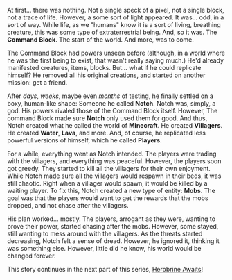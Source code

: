 At first... there was nothing. Not a single speck of a pixel, not a single block, not a trace of life. However, a some sort of light appeared. It was... odd, in a sort of way. While life, as we "humans" know it is a sort of living, breathing creature, this was some type of extraterrestrial being. And, so it was. The **Command Block**. The start of the world. And more, was to come.

The Command Block  had powers unseen before (although, in a world where he was the first being to exist, that wasn't really saying much.) He'd already manifested creatures, items, blocks. But... what if he could replicate himself? He removed all his original creations, and started on another mission: get a friend.

After *days*, *weeks*, maybe even *months* of testing, he finally settled on a boxy, human-like shape: Someone he called **Notch**. Notch was, simply, a god. His powers rivaled those of the Command Block itself. However, The command Block made sure **Notch** only used them for good. And thus, Notch created what he called the world of **Minecraft**. He created **Villagers**. He created **Water**, **Lava**, and more. And, of course, he replicated less powerful versions of himself, which he called **Players**.

For a while, everything went as Notch intended. The players were trading with the villagers, and everything was peaceful. However, the players soon got greedy. They started to kill all the villagers for their own enjoyment. While Notch made sure all the villagers would respawn in their beds, it was still chaotic. Right when a villager would spawn, it would be killed by a waiting player. To fix this, Notch created a new type of entity: **Mobs**. The goal was that the players would want to get the rewards that the mobs dropped, and not chase after the villagers.

His plan worked... mostly. The players, arrogant as they were, wanting to prove their power, started chasing after the mobs. However, some stayed, still wanting to mess around with the villagers. As the threats started decreasing, Notch felt a sense of dread. However, he ignored it, thinking it was something else. However, little did he know, his world would be changed forever.

This story continues in the next part of this series, [Herobrine Awaits](/story/herobrine-awaits)!
